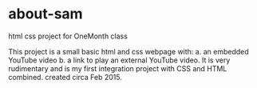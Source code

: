 # about-sam
html css project for OneMonth class

This project is a small basic html and css webpage with:
 a. an embedded YouTube video 
 b. a link to play an external YouTube video.
It is very rudimentary and is my first integration project with CSS and HTML combined.
created circa Feb 2015.
